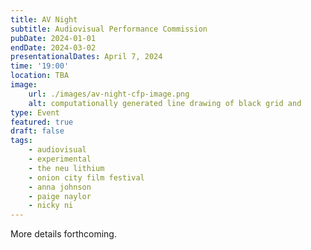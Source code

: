 ```yaml
---
title: AV Night
subtitle: Audiovisual Performance Commission
pubDate: 2024-01-01
endDate: 2024-03-02
presentationalDates: April 7, 2024
time: '19:00'
location: TBA
image:
    url: ./images/av-night-cfp-image.png
    alt: computationally generated line drawing of black grid and
type: Event
featured: true
draft: false
tags:
    - audiovisual
    - experimental
    - the neu lithium
    - onion city film festival
    - anna johnson
    - paige naylor
    - nicky ni
---
```


More details forthcoming.
